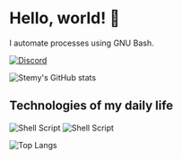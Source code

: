 # Hello, world! 👋

I automate processes using GNU Bash.

[![Discord](https://img.shields.io/badge/Discord-7289DA?style=for-the-badge&logo=discord&logoColor=white)](https://discord.com/users/602879617870856223/)

![Stemy's GitHub stats](https://github-readme-stats.vercel.app/api?username=Gaziinbash&show_icons=true&theme=radical)

## Technologies of my daily life 
<div style="display: inline-block">
  <img align="center" alt="Shell Script" src="https://img.shields.io/badge/Shell_Script-121011?style=for-the-badge&logo=gnu-bash&logoColor=white">
  <img align="center" alt="Shell Script" src="https://img.shields.io/badge/Arch_Linux-1793D1?style=for-the-badge&logo=arch-linux&logoColor=white">
</div>
<br/>

![Top Langs](https://github-readme-stats.vercel.app/api/top-langs/?username=Gaziinbash&layout=compact)
